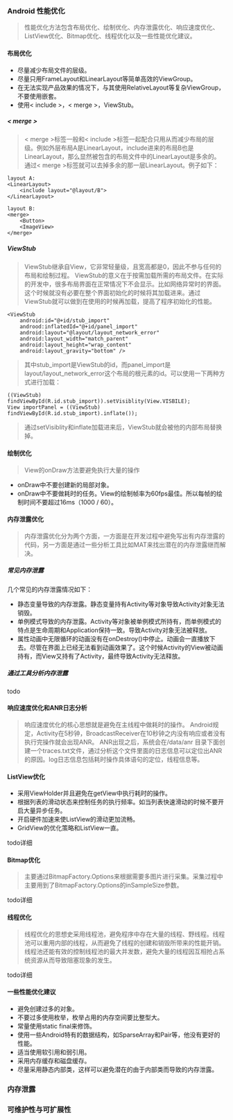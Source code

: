 ### Android 性能优化

> 性能优化方法包含布局优化、绘制优化、内存泄露优化、响应速度优化、ListView优化、Bitmap优化、线程优化以及一些性能优化建议。

#### 布局优化

- 尽量减少布局文件的层级。
- 尽量只用FrameLayout和LinearLayout等简单高效的ViewGroup。
- 在无法实现产品效果的情况下，与其使用RelativeLayout等复杂ViewGroup，不要使用嵌套。
- 使用< include >，< merge >，ViewStub。

##### < merge >

> < merge >标签一般和< include >标签一起配合只用从而减少布局的层级。例如外层布局A是LinearLayout，include进来的布局B也是LinearLayout，那么显然被包含的布局文件中的LinearLayout是多余的。通过< merge >标签就可以去掉多余的那一层LinearLayout。例子如下：

    layout A:
    <LinearLayout>
        <include layout="@layout/B"> 
    </LinearLayout>

    layout B:
    <merge>
        <Button>
        <ImageView>
    </merge>

##### ViewStub

> ViewStub继承自View，它非常轻量级，且宽高都是0，因此不参与任何的布局和绘制过程。
> ViewStub的意义在于按需加载所需的布局文件。在实际的开发中，很多布局界面在正常情况下不会显示。比如网络异常时的界面。这个时候就没有必要在整个界面初始化的时候将其加载进来。通过ViewStub就可以做到在使用的时候再加载，提高了程序初始化的性能。

    <ViewStub
        android:id="@+id/stub_import"
        androod:inflatedId="@+id/panel_import"
        android:layout="@layout/layout_network_error"
        android:layout_width="match_parent"
        android:layout_height="wrap_content"
        android:layout_gravity="bottom" />

> 其中stub_import是ViewStub的id，而panel_import是layout/layout_network_error这个布局的根元素的id。可以使用一下两种方式进行加载：

    ((ViewStub) findViewById(R.id.stub_import)).setVisiblity(View.VISBILE);
    View importPanel = ((ViewStub) findViewById(R.id.stub_import).inflate());

> 通过setVisiblity和inflate加载进来后，ViewStub就会被他的内部布局替换掉。

#### 绘制优化

> View的onDraw方法要避免执行大量的操作

- onDraw中不要创建新的局部对象。
- onDraw中不要做耗时的任务。View的绘制帧率为60fps最佳。所以每帧的绘制时间不要超过16ms（1000 / 60）。

#### 内存泄露优化

> 内存泄露优化分为两个方面，一方面是在开发过程中避免写出有内存泄露的代码，另一方面是通过一些分析工具比如MAT来找出潜在的内存泄露继而解决。

##### 常见内存泄露

几个常见的内存泄露情况如下：

- 静态变量导致的内存泄露。静态变量持有Activity等对象导致Activity对象无法销毁。
- 单例模式导致的内存泄露。Activity等对象被单例模式所持有，而单例模式的特点是生命周期和Application保持一致。导致Activity对象无法被释放。
- 属性动画中无限循环的动画没有在onDestroy()中停止。动画会一直播放下去。尽管在界面上已经无法看到动画效果了。这个时候Activity的View被动画持有，而View又持有了Activity，最终导致Activity无法释放。

##### 通过工具分析内存泄露

todo

#### 响应速度优化和ANR日志分析

> 响应速度优化的核心思想就是避免在主线程中做耗时的操作。
> Android规定，Activity在5秒钟，BroadcastReceiver在10秒钟之内没有响应或者没有执行完操作就会出现ANR。
> ANR出现之后，系统会在/data/anr 目录下面创建一个traces.txt文件，通过分析这个文件里面的日志信息可以定位出ANR的原因。log日志信息包括耗时操作具体语句的定位，线程信息等。

#### ListView优化

- 采用ViewHolder并且避免在getView中执行耗时的操作。
- 根据列表的滑动状态来控制任务的执行频率。如当列表快速滑动的时候不要开启大量异步任务。
- 开启硬件加速来使ListView的滑动更加流畅。
- GridView的优化策略和ListView一直。

todo详细

#### Bitmap优化

> 主要通过BitmapFactory.Options来根据需要多图片进行采集。采集过程中主要用到了BitmapFactory.Options的inSampleSize参数。

todo详细

#### 线程优化

> 线程优化的思想史采用线程池，避免程序中存在大量的线程、野线程。线程池可以重用内部的线程，从而避免了线程的创建和销毁所带来的性能开销。
> 线程池还能有效的控制线程池的最大并发数，避免大量的线程因互相抢占系统资源从而导致阻塞现象的发生。

todo详细

#### 一些性能优化建议

- 避免创建过多的对象。
- 不要过多使用枚举，枚举占用的内存空间要比整型大。
- 常量使用static final来修饰。
- 使用一些Android特有的数据结构，如SparseArray和Pair等，他没有更好的性能。
- 适当使用软引用和弱引用。
- 采用内存缓存和磁盘缓存。
- 尽量采用静态内部类，这样可以避免潜在的由于内部类而导致的内存泄露。







### 内存泄露

### 可维护性与可扩展性

